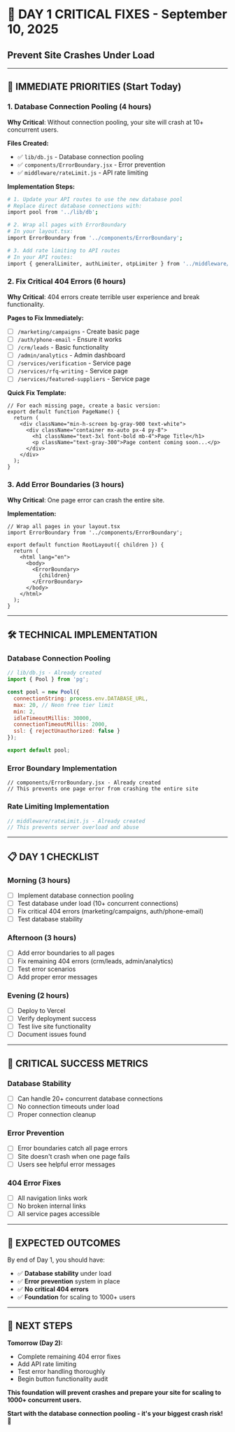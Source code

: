 # 🚨 DAY 1 CRITICAL FIXES - September 10, 2025
## Prevent Site Crashes Under Load

---

## 🎯 **IMMEDIATE PRIORITIES (Start Today)**

### **1. Database Connection Pooling (4 hours)**
**Why Critical**: Without connection pooling, your site will crash at 10+ concurrent users.

**Files Created:**
- ✅ `lib/db.js` - Database connection pooling
- ✅ `components/ErrorBoundary.jsx` - Error prevention
- ✅ `middleware/rateLimit.js` - API rate limiting

**Implementation Steps:**
```bash
# 1. Update your API routes to use the new database pool
# Replace direct database connections with:
import pool from '../lib/db';

# 2. Wrap all pages with ErrorBoundary
# In your layout.tsx:
import ErrorBoundary from '../components/ErrorBoundary';

# 3. Add rate limiting to API routes
# In your API routes:
import { generalLimiter, authLimiter, otpLimiter } from '../middleware/rateLimit';
```

### **2. Fix Critical 404 Errors (6 hours)**
**Why Critical**: 404 errors create terrible user experience and break functionality.

**Pages to Fix Immediately:**
- [ ] `/marketing/campaigns` - Create basic page
- [ ] `/auth/phone-email` - Ensure it works
- [ ] `/crm/leads` - Basic functionality
- [ ] `/admin/analytics` - Admin dashboard
- [ ] `/services/verification` - Service page
- [ ] `/services/rfq-writing` - Service page
- [ ] `/services/featured-suppliers` - Service page

**Quick Fix Template:**
```tsx
// For each missing page, create a basic version:
export default function PageName() {
  return (
    <div className="min-h-screen bg-gray-900 text-white">
      <div className="container mx-auto px-4 py-8">
        <h1 className="text-3xl font-bold mb-4">Page Title</h1>
        <p className="text-gray-300">Page content coming soon...</p>
      </div>
    </div>
  );
}
```

### **3. Add Error Boundaries (3 hours)**
**Why Critical**: One page error can crash the entire site.

**Implementation:**
```tsx
// Wrap all pages in your layout.tsx
import ErrorBoundary from '../components/ErrorBoundary';

export default function RootLayout({ children }) {
  return (
    <html lang="en">
      <body>
        <ErrorBoundary>
          {children}
        </ErrorBoundary>
      </body>
    </html>
  );
}
```

---

## 🛠️ **TECHNICAL IMPLEMENTATION**

### **Database Connection Pooling**
```javascript
// lib/db.js - Already created
import { Pool } from 'pg';

const pool = new Pool({
  connectionString: process.env.DATABASE_URL,
  max: 20, // Neon free tier limit
  min: 2,
  idleTimeoutMillis: 30000,
  connectionTimeoutMillis: 2000,
  ssl: { rejectUnauthorized: false }
});

export default pool;
```

### **Error Boundary Implementation**
```tsx
// components/ErrorBoundary.jsx - Already created
// This prevents one page error from crashing the entire site
```

### **Rate Limiting Implementation**
```javascript
// middleware/rateLimit.js - Already created
// This prevents server overload and abuse
```

---

## 📋 **DAY 1 CHECKLIST**

### **Morning (3 hours)**
- [ ] Implement database connection pooling
- [ ] Test database under load (10+ concurrent connections)
- [ ] Fix critical 404 errors (marketing/campaigns, auth/phone-email)
- [ ] Test database stability

### **Afternoon (3 hours)**
- [ ] Add error boundaries to all pages
- [ ] Fix remaining 404 errors (crm/leads, admin/analytics)
- [ ] Test error scenarios
- [ ] Add proper error messages

### **Evening (2 hours)**
- [ ] Deploy to Vercel
- [ ] Verify deployment success
- [ ] Test live site functionality
- [ ] Document issues found

---

## 🚨 **CRITICAL SUCCESS METRICS**

### **Database Stability**
- [ ] Can handle 20+ concurrent database connections
- [ ] No connection timeouts under load
- [ ] Proper connection cleanup

### **Error Prevention**
- [ ] Error boundaries catch all page errors
- [ ] Site doesn't crash when one page fails
- [ ] Users see helpful error messages

### **404 Error Fixes**
- [ ] All navigation links work
- [ ] No broken internal links
- [ ] All service pages accessible

---

## 🎯 **EXPECTED OUTCOMES**

By end of Day 1, you should have:
- ✅ **Database stability** under load
- ✅ **Error prevention** system in place
- ✅ **No critical 404 errors**
- ✅ **Foundation** for scaling to 1000+ users

---

## 🚀 **NEXT STEPS**

**Tomorrow (Day 2):**
- Complete remaining 404 error fixes
- Add API rate limiting
- Test error handling thoroughly
- Begin button functionality audit

**This foundation will prevent crashes and prepare your site for scaling to 1000+ concurrent users.**

**Start with the database connection pooling - it's your biggest crash risk!** 🎯
